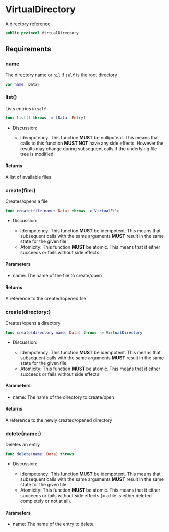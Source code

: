 # VirtualDirectory

A directory reference

``` swift
public protocol VirtualDirectory
```

## Requirements

### name

The directory name or `nil` if `self` is the root directory

``` swift
var name: Data?
```

### list()

Lists entries in `self`

``` swift
func list() throws -> [Data: Entry]
```

  - Discussion:
    
      - Idempotency: This function **MUST** be nullipotent. This means that calls to this function **MUST NOT**
        have any side effects. However the results may change during subsequent calls if the underlying file tree
        is modified.

#### Returns

A list of available files

### create(file:​)

Creates/opens a file

``` swift
func create(file name: Data) throws -> VirtualFile
```

  - Discussion:
    
      - Idempotency: This function **MUST** be idempotent. This means that subsequent calls with the same
        arguments **MUST** result in the same state for the given file.
      - Atomicity: This function **MUST** be atomic. This means that it either succeeds or fails without side
        effects.

#### Parameters

  - name: The name of the file to create/open

#### Returns

A reference to the created/opened file

### create(directory:​)

Creates/opens a directory

``` swift
func create(directory name: Data) throws -> VirtualDirectory
```

  - Discussion:
    
      - Idempotency: This function **MUST** be idempotent. This means that subsequent calls with the same
        arguments **MUST** result in the same state for the given file.
      - Atomicity: This function **MUST** be atomic. This means that it either succeeds or fails without side
        effects.

#### Parameters

  - name: The name of the directory to create/open

#### Returns

A reference to the newly created/opened directory

### delete(name:​)

Deletes an entry

``` swift
func delete(name: Data) throws
```

  - Discussion:
    
      - Idempotency: This function **MUST** be idempotent. This means that subsequent calls with the same
        arguments **MUST** result in the same state for the given file.
      - Atomicity: This function **MUST** be atomic. This means that it either succeeds or fails without side
        effects (= a file is either deleted completely or not at all).

#### Parameters

  - name: The name of the entry to delete
